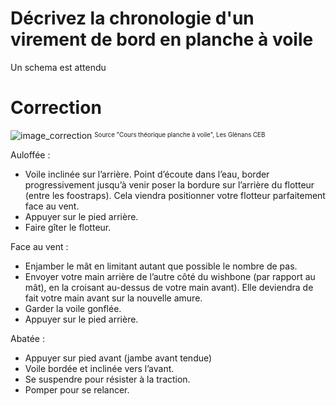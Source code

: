 ﻿# Décrivez la chronologie d'un virement de bord en planche à voile
Un schema est attendu

# Correction

![image_correction](./images/virement.png)
<sup><sub>Source "Cours théorique planche à voile", Les Glénans CEB </sub></sup>

Auloffée :

- Voile inclinée sur l’arrière. Point d’écoute dans l’eau, border progressivement jusqu’à venir poser la bordure sur l’arrière du flotteur (entre les foostraps). Cela viendra positionner votre flotteur parfaitement face au vent.
- Appuyer sur le pied arrière.
- Faire gîter le flotteur.

Face au vent :

- Enjamber le mât en limitant autant que possible le nombre de pas.
- Envoyer votre main arrière de l’autre côté du wishbone (par rapport au mât), en la croisant au-dessus de votre main avant). Elle deviendra de fait votre main avant sur la nouvelle amure.
- Garder la voile gonflée.
- Appuyer sur le pied arrière.

Abatée :

- Appuyer sur pied avant (jambe avant tendue)
- Voile bordée et inclinée vers l’avant.
- Se suspendre pour résister à la traction.
- Pomper pour se relancer.
